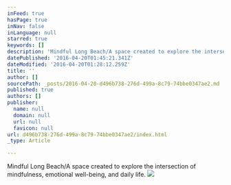 ```yaml
---
inFeed: true
hasPage: true
inNav: false
inLanguage: null
starred: true
keywords: []
description: 'Mindful Long Beach/A space created to explore the intersection of mindfulness, emotional well-being, and daily life.'
datePublished: '2016-04-20T01:45:21.341Z'
dateModified: '2016-04-20T01:28:12.259Z'
title: ''
author: []
sourcePath: _posts/2016-04-20-d496b738-276d-499a-8c79-74bbe0347ae2.md
published: true
authors: []
publisher:
  name: null
  domain: null
  url: null
  favicon: null
url: d496b738-276d-499a-8c79-74bbe0347ae2/index.html
_type: Article

---
```

Mindful Long Beach/A space created to explore the intersection of mindfulness, emotional well-being, and daily life.
![](https://the-grid-user-content.s3-us-west-2.amazonaws.com/5cd1d9c2-6fb9-4f8c-b6d8-1c8fc94b88fd.jpg)